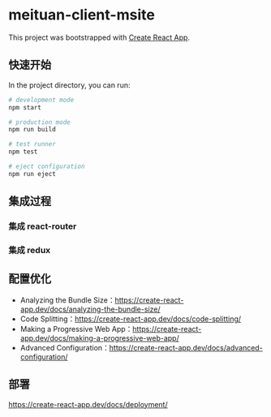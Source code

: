 # meituan-client-msite

This project was bootstrapped with [Create React App](https://github.com/facebook/create-react-app).

## 快速开始

In the project directory, you can run:

```sh
# development mode
npm start

# production mode
npm run build

# test runner
npm test

# eject configuration
npm run eject
```

## 集成过程

### 集成 react-router

### 集成 redux

## 配置优化

- Analyzing the Bundle Size：https://create-react-app.dev/docs/analyzing-the-bundle-size/
- Code Splitting：https://create-react-app.dev/docs/code-splitting/
- Making a Progressive Web App：https://create-react-app.dev/docs/making-a-progressive-web-app/
- Advanced Configuration：https://create-react-app.dev/docs/advanced-configuration/

## 部署

https://create-react-app.dev/docs/deployment/
